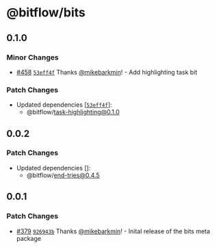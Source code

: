 # @bitflow/bits

## 0.1.0

### Minor Changes

- [#458](https://github.com/openpatch/bitflow/pull/458) [`53eff4f`](https://github.com/openpatch/bitflow/commit/53eff4f711fb1c4c6b93f03a1c51b6a96b54bc87) Thanks [@mikebarkmin](https://github.com/mikebarkmin)! - Add highlighting task bit

### Patch Changes

- Updated dependencies [[`53eff4f`](https://github.com/openpatch/bitflow/commit/53eff4f711fb1c4c6b93f03a1c51b6a96b54bc87)]:
  - @bitflow/task-highlighting@0.1.0

## 0.0.2

### Patch Changes

- Updated dependencies []:
  - @bitflow/end-tries@0.4.5

## 0.0.1

### Patch Changes

- [#379](https://github.com/openpatch/bitflow/pull/379) [`926943b`](https://github.com/openpatch/bitflow/commit/926943b140157a48057be3f462f709d3541e5fd1) Thanks [@mikebarkmin](https://github.com/mikebarkmin)! - Inital release of the bits meta package
